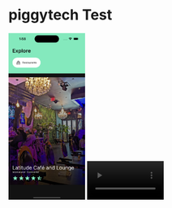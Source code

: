 # piggytech Test

<img src="./src/assets/Simulator Screenshot - iPhone 15 Pro - 2024-12-12 at 13.58.49.png" width="30%" height="30%">
<video src="./src/assets/RPReplay_Final1734007915.mov" width="30%" height="30%">

## Choice of stack

    Expo and Redux tookit
    expo because of ability to preview quickly

## Clone git repository and install packages

    git clone https://github.com/OluwaferanmiLove/piggytech.git
    cd piggytech

Then install npm packages with yarn

    yarn install

or with npm if you prefer

    npm install

## Run application

Start metro server

    npx expo start

to run on iOS

    press i